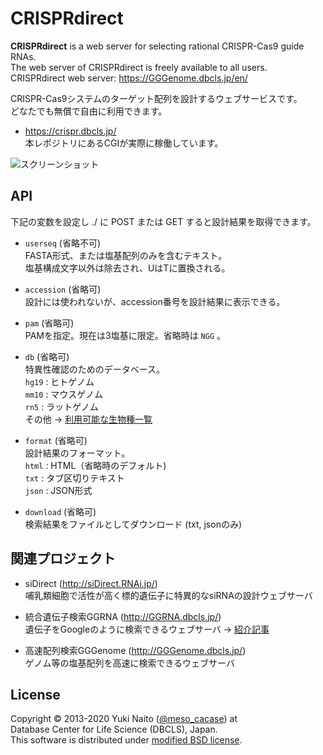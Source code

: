 CRISPRdirect
======================

**CRISPRdirect** is a web server for selecting rational CRISPR-Cas9 guide RNAs.  
The web server of CRISPRdirect is freely available to all users.  
CRISPRdirect web server: https://GGGenome.dbcls.jp/en/

CRISPR-Cas9システムのターゲット配列を設計するウェブサービスです。  
どなたでも無償で自由に利用できます。

+ https://crispr.dbcls.jp/  
  本レポジトリにあるCGIが実際に稼働しています。

![スクリーンショット](http://data.dbcls.jp/~meso/img/CRISPRscreen.png
"スクリーンショット")


API
--------

下記の変数を設定し ./ に POST または GET すると設計結果を取得できます。

+ `userseq` (省略不可)  
  FASTA形式、または塩基配列のみを含むテキスト。  
  塩基構成文字以外は除去され、UはTに置換される。

+ `accession` (省略可)  
  設計には使われないが、accession番号を設計結果に表示できる。

+ `pam` (省略可)  
  PAMを指定。現在は3塩基に限定。省略時は `NGG` 。

+ `db` (省略可)  
  特異性確認のためのデータベース。  
  `hg19` : ヒトゲノム  
  `mm10` : マウスゲノム  
  `rn5`  : ラットゲノム  
  その他 → [利用可能な生物種一覧](https://crispr.dbcls.jp/doc/#db_list)

+ `format` (省略可)  
  設計結果のフォーマット。  
  `html` : HTML（省略時のデフォルト)  
  `txt`  : タブ区切りテキスト  
  `json` : JSON形式

+ `download` (省略可)  
検索結果をファイルとしてダウンロード (txt, jsonのみ)


関連プロジェクト
--------

+ siDirect (http://siDirect.RNAi.jp/)  
  哺乳類細胞で活性が高く標的遺伝子に特異的なsiRNAの設計ウェブサーバ

+ 統合遺伝子検索GGRNA (http://GGRNA.dbcls.jp/)  
  遺伝子をGoogleのように検索できるウェブサーバ
  → [紹介記事](http://first.lifesciencedb.jp/from_dbcls/e0001)

+ 高速配列検索GGGenome (http://GGGenome.dbcls.jp/)  
  ゲノム等の塩基配列を高速に検索できるウェブサーバ


License
--------

Copyright &copy; 2013-2020 Yuki Naito
 ([@meso_cacase](http://twitter.com/meso_cacase)) at  
Database Center for Life Science (DBCLS), Japan.  
This software is distributed under
[modified BSD license](http://www.opensource.org/licenses/bsd-license.php).
